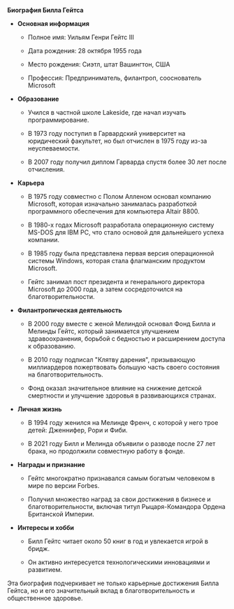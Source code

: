 **Биография Билла Гейтса**

- **Основная информация**
    
    - Полное имя: Уильям Генри Гейтс III
        
    - Дата рождения: 28 октября 1955 года
        
    - Место рождения: Сиэтл, штат Вашингтон, США
        
    - Профессия: Предприниматель, филантроп, сооснователь Microsoft
        
- **Образование**
    
    - Учился в частной школе Lakeside, где начал изучать программирование.
        
    - В 1973 году поступил в Гарвардский университет на юридический факультет, но был отчислен в 1975 году из-за неуспеваемости.
        
    - В 2007 году получил диплом Гарварда спустя более 30 лет после отчисления.
        
- **Карьера**
    
    - В 1975 году совместно с Полом Алленом основал компанию Microsoft, которая изначально занималась разработкой программного обеспечения для компьютера Altair 8800.
        
    - В 1980-х годах Microsoft разработала операционную систему MS-DOS для IBM PC, что стало основой для дальнейшего успеха компании.
        
    - В 1985 году была представлена первая версия операционной системы Windows, которая стала флагманским продуктом Microsoft.
        
    - Гейтс занимал пост президента и генерального директора Microsoft до 2000 года, а затем сосредоточился на благотворительности.
        
- **Филантропическая деятельность**
    
    - В 2000 году вместе с женой Мелиндой основал Фонд Билла и Мелинды Гейтс, который занимается улучшением здравоохранения, борьбой с бедностью и расширением доступа к образованию.
        
    - В 2010 году подписал "Клятву дарения", призывающую миллиардеров пожертвовать большую часть своего состояния на благотворительность.
        
    - Фонд оказал значительное влияние на снижение детской смертности и улучшение здоровья в развивающихся странах.
        
- **Личная жизнь**
    
    - В 1994 году женился на Мелинде Френч, с которой у него трое детей: Дженнифер, Рори и Фиби.
        
    - В 2021 году Билл и Мелинда объявили о разводе после 27 лет брака, но продолжили совместную работу в фонде.
        
- **Награды и признание**
    
    - Гейтс многократно признавался самым богатым человеком в мире по версии Forbes.
        
    - Получил множество наград за свои достижения в бизнесе и благотворительности, включая титул Рыцаря-Командора Ордена Британской Империи.
        
- **Интересы и хобби**
    
    - Билл Гейтс читает около 50 книг в год и увлекается игрой в бридж.
        
    - Он активно интересуется технологическими инновациями и развитием.
        

Эта биография подчеркивает не только карьерные достижения Билла Гейтса, но и его значительный вклад в благотворительность и общественное здоровье.